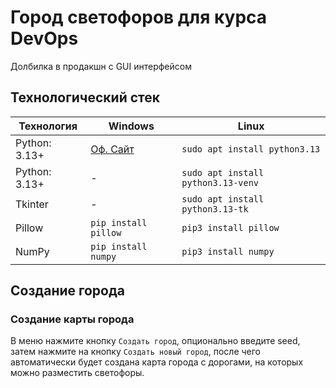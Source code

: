 # Город светофоров для курса DevOps

Долбилка в продакшн с GUI интерфейсом

## Технологический стек

| Технология    | Windows                                       | Linux                              |
|---------------|-----------------------------------------------|------------------------------------|
| Python: 3.13+ | [Оф. Сайт](https://www.python.org/downloads/) | `sudo apt install python3.13`      |
| Python: 3.13+ | -                                             | `sudo apt install python3.13-venv` |
| Tkinter       | -                                             | `sudo apt install python3.13-tk`   |
| Pillow        | `pip install pillow`                          | `pip3 install pillow`              |
| NumPy         | `pip install numpy`                           | `pip3 install numpy`               |

## Создание города

### Создание карты города

В меню нажмите кнопку `Создать город`, опционально введите seed, затем нажмите на кнопку `Создать новый город`, после
чего автоматически будет создана карта города с дорогами, на которых можно разместить светофоры.
